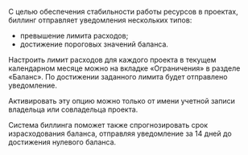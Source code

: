 С целью обеспечения стабильности работы ресурсов в проектах, биллинг отправляет уведомления нескольких типов:

- превышение лимита расходов;
- достижение пороговых значений баланса.

Настроить лимит расходов для каждого проекта в текущем календарном месяце можно на вкладке «Ограничения» в разделе «Баланс». По достижении заданного лимита будет отправлено уведомление.

<warn>

Активировать эту опцию можно только от имени учетной записи владельца или совладельца проекта.

</warn>

Система биллинга поможет также спрогнозировать срок израсходования баланса, отправляя уведомление за 14 дней до достижения нулевого баланса.
